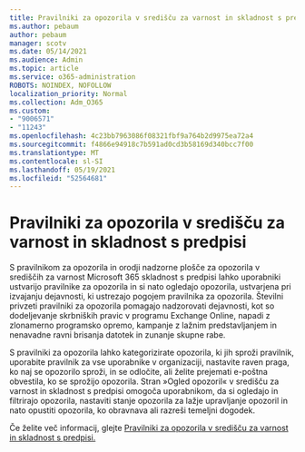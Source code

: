 ```yaml
---
title: Pravilniki za opozorila v središču za varnost in skladnost s predpisi
ms.author: pebaum
author: pebaum
manager: scotv
ms.date: 05/14/2021
ms.audience: Admin
ms.topic: article
ms.service: o365-administration
ROBOTS: NOINDEX, NOFOLLOW
localization_priority: Normal
ms.collection: Adm_O365
ms.custom:
- "9006571"
- "11243"
ms.openlocfilehash: 4c23bb7963086f08321fbf9a764b2d9975ea72a4
ms.sourcegitcommit: f4866e94918c7b591ad0cd3b58169d340bcc7f00
ms.translationtype: MT
ms.contentlocale: sl-SI
ms.lasthandoff: 05/19/2021
ms.locfileid: "52564681"
---
```

# <a name="alert-policies-in-the-security-and-compliance-center"></a>Pravilniki za opozorila v središču za varnost in skladnost s predpisi

S pravilnikom za opozorila in orodji nadzorne plošče za opozorila v središčih za varnost Microsoft 365 skladnost s predpisi lahko uporabniki ustvarijo pravilnike za opozorila in si nato ogledajo opozorila, ustvarjena pri izvajanju dejavnosti, ki ustrezajo pogojem pravilnika za opozorila. Številni privzeti pravilniki za opozorila pomagajo nadzorovati dejavnosti, kot so dodeljevanje skrbniških pravic v programu Exchange Online, napadi z zlonamerno programsko opremo, kampanje z lažnim predstavljanjem in nenavadne ravni brisanja datotek in zunanje skupne rabe.

S pravilniki za opozorila lahko kategorizirate opozorila, ki jih sproži pravilnik, uporabite pravilnik za vse uporabnike v organizaciji, nastavite raven praga, ko naj se opozorilo sproži, in se odločite, ali želite prejemati e-poštna obvestila, ko se sprožijo opozorila. Stran »Ogled opozoril« v središču za varnost in skladnost s predpisi omogoča uporabnikom, da si ogledajo in filtrirajo opozorila, nastaviti stanje opozorila za lažje upravljanje opozoril in nato opustiti opozorila, ko obravnava ali razreši temeljni dogodek.

Če želite več informacij, glejte [Pravilniki za opozorila v središču za varnost in skladnost s predpisi.](/microsoft-365/compliance/alert-policies)